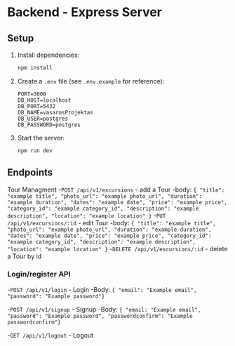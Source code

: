 # Backend - Express Server

## Setup

1. Install dependencies:

   ```bash
   npm install
   ```

2. Create a `.env` file (see `.env.example` for reference):

   ```env
   PORT=3000
   DB_HOST=localhost
   DB_PORT=5432
   DB_NAME=vasarosProjektas
   DB_USER=postgres
   DB_PASSWORD=postgres
   ```

3. Start the server:
   ```bash
   npm run dev
   ```

## Endpoints

Tour Managment
-`POST /api/v1/excursions` - add a Tour
   -body: `{ "title": "example title", "photo_url": "example photo_url", "duration": "example duration", "dates": "example date", "price": "example price", "category_id": "example category_id", "description": "example description", "location": "example location" }`
-`PUT /api/v1/excursions/:id` - edit Tour
   -body: `{ "title": "example title", "photo_url": "example photo_url", "duration": "example duration", "dates": "example date", "price": "example price", "category_id": "example category_id", "description": "example description", "location": "example location" }`
-`DELETE /api/v1/excursions/:id` - delete a Tour by id


### Login/register API

-`POST /api/v1/login` - Login
   -Body: `{ "email": "Example email", "password": "Example password"}`
   
-`POST /api/v1/signup` - Signup
   -Body: `{ "email: "Example email", "password": "Example password", "passwordconfirm": "Example passwordconfirm"}`
   
-`GET /api/v1/logout` - Logout

